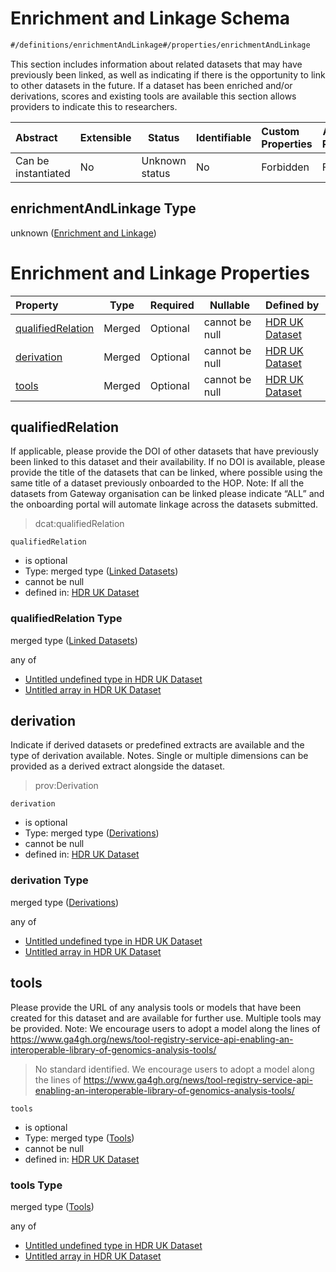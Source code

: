 # Enrichment and Linkage Schema

```txt
#/definitions/enrichmentAndLinkage#/properties/enrichmentAndLinkage
```

This section includes information about related datasets that may have previously been linked, as well as indicating if there is the opportunity to link to other datasets in the future. If a dataset has been enriched and/or derivations, scores and existing tools are available this section allows providers to indicate this to researchers.


| Abstract            | Extensible | Status         | Identifiable | Custom Properties | Additional Properties | Access Restrictions | Defined In                                                                                         |
| :------------------ | ---------- | -------------- | ------------ | :---------------- | --------------------- | ------------------- | -------------------------------------------------------------------------------------------------- |
| Can be instantiated | No         | Unknown status | No           | Forbidden         | Forbidden             | none                | [dataset.schema.json\*](../../../schema/dataset/latest/dataset.schema.json "open original schema") |

## enrichmentAndLinkage Type

unknown ([Enrichment and Linkage](dataset-properties-enrichment-and-linkage.md))

# Enrichment and Linkage Properties

| Property                                | Type   | Required | Nullable       | Defined by                                                                                                                                                                                                     |
| :-------------------------------------- | ------ | -------- | -------------- | :------------------------------------------------------------------------------------------------------------------------------------------------------------------------------------------------------------- |
| [qualifiedRelation](#qualifiedrelation) | Merged | Optional | cannot be null | [HDR UK Dataset](dataset-definitions-enrichmentandlinkage-properties-linked-datasets.md "\#/properties/enrichmentAndLinkage/qualifiedRelation#/definitions/enrichmentAndLinkage/properties/qualifiedRelation") |
| [derivation](#derivation)               | Merged | Optional | cannot be null | [HDR UK Dataset](dataset-definitions-enrichmentandlinkage-properties-derivations.md "\#/definitions/enrichmentAndLinkage#/definitions/enrichmentAndLinkage/properties/derivation")                             |
| [tools](#tools)                         | Merged | Optional | cannot be null | [HDR UK Dataset](dataset-definitions-enrichmentandlinkage-properties-tools.md "\#/properties/enrichmentAndLinkage/tools#/definitions/enrichmentAndLinkage/properties/tools")                                   |

## qualifiedRelation

If applicable, please provide the DOI of other datasets that have previously been linked to this dataset and their availability. If no DOI is available, please provide the title of the datasets that can be linked, where possible using the same title of a dataset previously onboarded to the HOP. Note: If all the datasets from Gateway organisation can be linked please indicate “ALL” and the onboarding portal will automate linkage across the datasets submitted.


> dcat:qualifiedRelation
>

`qualifiedRelation`

-   is optional
-   Type: merged type ([Linked Datasets](dataset-definitions-enrichmentandlinkage-properties-linked-datasets.md))
-   cannot be null
-   defined in: [HDR UK Dataset](dataset-definitions-enrichmentandlinkage-properties-linked-datasets.md "\#/properties/enrichmentAndLinkage/qualifiedRelation#/definitions/enrichmentAndLinkage/properties/qualifiedRelation")

### qualifiedRelation Type

merged type ([Linked Datasets](dataset-definitions-enrichmentandlinkage-properties-linked-datasets.md))

any of

-   [Untitled undefined type in HDR UK Dataset](dataset-definitions-enrichmentandlinkage-properties-linked-datasets-anyof-0.md "check type definition")
-   [Untitled array in HDR UK Dataset](dataset-definitions-enrichmentandlinkage-properties-linked-datasets-anyof-1.md "check type definition")

## derivation

Indicate if derived datasets or predefined extracts are available and the type of derivation available. Notes. Single or multiple dimensions can be provided as a derived extract alongside the dataset.


> prov:Derivation
>

`derivation`

-   is optional
-   Type: merged type ([Derivations](dataset-definitions-enrichmentandlinkage-properties-derivations.md))
-   cannot be null
-   defined in: [HDR UK Dataset](dataset-definitions-enrichmentandlinkage-properties-derivations.md "\#/definitions/enrichmentAndLinkage#/definitions/enrichmentAndLinkage/properties/derivation")

### derivation Type

merged type ([Derivations](dataset-definitions-enrichmentandlinkage-properties-derivations.md))

any of

-   [Untitled undefined type in HDR UK Dataset](dataset-definitions-enrichmentandlinkage-properties-derivations-anyof-0.md "check type definition")
-   [Untitled array in HDR UK Dataset](dataset-definitions-enrichmentandlinkage-properties-derivations-anyof-1.md "check type definition")

## tools

Please provide the URL of any analysis tools or models that have been created for this dataset and are available for further use. Multiple tools may be provided. Note: We encourage users to adopt a model along the lines of <https://www.ga4gh.org/news/tool-registry-service-api-enabling-an-interoperable-library-of-genomics-analysis-tools/>


> No standard identified. We encourage users to adopt a model along the lines of <https://www.ga4gh.org/news/tool-registry-service-api-enabling-an-interoperable-library-of-genomics-analysis-tools/>
>

`tools`

-   is optional
-   Type: merged type ([Tools](dataset-definitions-enrichmentandlinkage-properties-tools.md))
-   cannot be null
-   defined in: [HDR UK Dataset](dataset-definitions-enrichmentandlinkage-properties-tools.md "\#/properties/enrichmentAndLinkage/tools#/definitions/enrichmentAndLinkage/properties/tools")

### tools Type

merged type ([Tools](dataset-definitions-enrichmentandlinkage-properties-tools.md))

any of

-   [Untitled undefined type in HDR UK Dataset](dataset-definitions-enrichmentandlinkage-properties-tools-anyof-0.md "check type definition")
-   [Untitled array in HDR UK Dataset](dataset-definitions-enrichmentandlinkage-properties-tools-anyof-1.md "check type definition")
